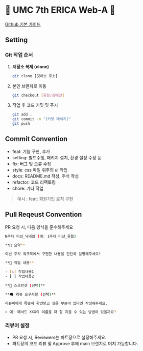 # 💚 UMC 7th ERICA Web-A 💚
[Github 기본 가이드](https://makeus-challenge.notion.site/Github-aaa7f52c9fa64656b4e4ea02de51a0a9)




## Setting

### Git 작업 순서

1. **저장소 복제 (clone)**
   ```bash
   git clone [깃허브 주소]
   ```
2. 본인 브랜치로 이동
   ```bash
   git checkout [유월/김예안]
   ```
3. 작업 후 코드 커밋 및 푸시
   ```bash
   git add .
   git commit -m "[커밋 메세지]"
   git push
   ```




## Commit Convention
- feat: 기능 구현, 추가
- setting: 빌드수행, 패키지 설치, 환경 설정 수정 등
- fix: 버그 및 오류 수정
- style: css 파일 위주의 ui 작업
- docs: README.md 작성, 주석 작성
- refactor: 코드 리팩토링
- chore: 기타 작업
> 예시 : feat: 회원가입 로직 구현 




## Pull Reqeust Convention
PR 요청 시, 다음 양식을 준수해주세요

```bash
N주차 미션_닉네임 (예: 1주차 미션_유월)

**📄 요약**

이번 주차 워크북에서 구현한 내용을 간단히 설명해주세요!

**📝 작업 내용**

- [x] 작업내용1
- [ ] 작업내용2 
 
**📸 스크린샷 (선택)**

**🗨️ 리뷰 요구사항 (선택)**

리뷰어에게 특별히 확인받고 싶은 부분이 있다면 작성해주세요.

> 예: 메서드 XXX의 이름을 더 잘 지을 수 있는 방법이 있을까요?
```




### 리뷰어 설정
- PR 요청 시, Reviewers는 파트장으로 설정해주세요.
- 파트장의 코드 리뷰 및 Approve 후에 main 브랜치로 머지 가능합니다.



